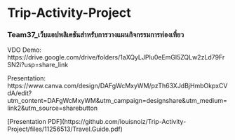 # Trip-Activity-Project
<h3>Team37_เว็บแอปพลิเคชันสำหรับการวางแผนกิจกรรมการท่องเที่ยว</h3
<p>VDO Demo: https://drive.google.com/drive/folders/1aXQyLJPlu0eEmGl5ZQLw2zLd79FrSN2i?usp=share_link</p>
<p>Presentation: https://www.canva.com/design/DAFgWcMxyWM/pzTh63XJdBjHmbOkpxCVdA/edit?utm_content=DAFgWcMxyWM&utm_campaign=designshare&utm_medium=link2&utm_source=sharebutton</p>
[Presentation PDF](https://github.com/louisnoiz/Trip-Activity-Project/files/11256513/Travel.Guide.pdf)
